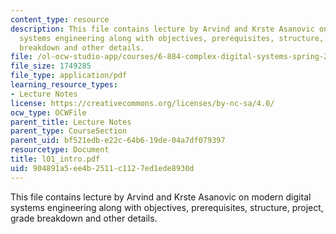 ```yaml
---
content_type: resource
description: This file contains lecture by Arvind and Krste Asanovic on modern digital
  systems engineering along with objectives, prerequisites, structure, project, grade
  breakdown and other details.
file: /ol-ocw-studio-app/courses/6-884-complex-digital-systems-spring-2005/904891a5ee4b2511c1127ed1ede8930d_l01_intro.pdf
file_size: 1749285
file_type: application/pdf
learning_resource_types:
- Lecture Notes
license: https://creativecommons.org/licenses/by-nc-sa/4.0/
ocw_type: OCWFile
parent_title: Lecture Notes
parent_type: CourseSection
parent_uid: bf521edb-e22c-64b6-19de-04a7df079397
resourcetype: Document
title: l01_intro.pdf
uid: 904891a5-ee4b-2511-c112-7ed1ede8930d
---
```

This file contains lecture by Arvind and Krste Asanovic on modern digital systems engineering along with objectives, prerequisites, structure, project, grade breakdown and other details.